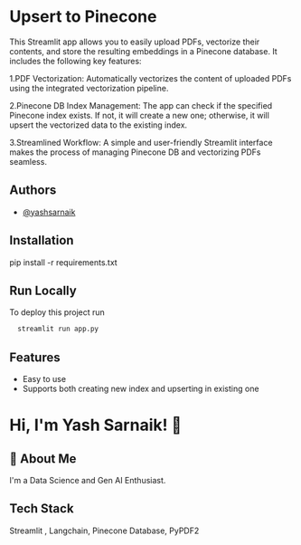 
# Upsert to Pinecone

This Streamlit app allows you to easily upload PDFs, vectorize their contents, and store the resulting embeddings in a Pinecone database. It includes the following key features:

1.PDF Vectorization: Automatically vectorizes the content of uploaded PDFs using the integrated vectorization pipeline.

2.Pinecone DB Index Management: The app can check if the specified Pinecone index exists. If not, it will create a new one; otherwise, it will upsert the vectorized data to the existing index.

3.Streamlined Workflow: A simple and user-friendly Streamlit interface makes the process of managing Pinecone DB and vectorizing PDFs seamless.


## Authors

- [@yashsarnaik](https://www.github.com/yashsarnaik)


## Installation

pip install -r requirements.txt


    
## Run Locally

To deploy this project run

```bash
  streamlit run app.py
```


## Features

- Easy to use
- Supports both creating new index and upserting in existing one



# Hi, I'm Yash Sarnaik! 👋


## 🚀 About Me
I'm a Data Science and Gen AI Enthusiast.


## Tech Stack

Streamlit , Langchain, Pinecone Database, PyPDF2


